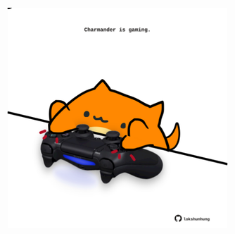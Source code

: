 <!-- built at 23/09/2023, 09:00:47 UTC -->
<p align="center">
  <img width="500" height="500" src="./ReadmeImage.svg">
</p>
